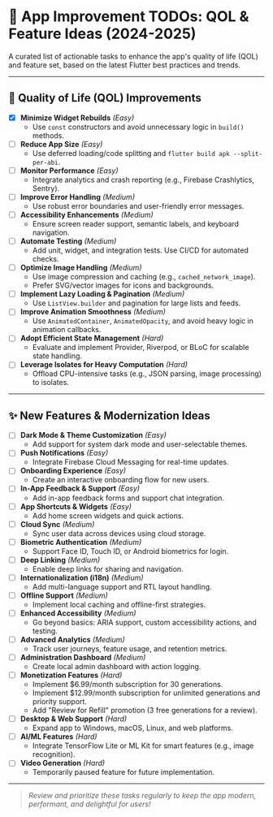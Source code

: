 # 📱 App Improvement TODOs: QOL & Feature Ideas (2024-2025)

A curated list of actionable tasks to enhance the app's quality of life (QOL) and feature set, based on the latest Flutter best practices and trends.

---

## 🚀 Quality of Life (QOL) Improvements

- [x] **Minimize Widget Rebuilds** _(Easy)_
  - Use `const` constructors and avoid unnecessary logic in `build()` methods.
- [ ] **Reduce App Size** _(Easy)_
  - Use deferred loading/code splitting and `flutter build apk --split-per-abi`.
- [ ] **Monitor Performance** _(Easy)_
  - Integrate analytics and crash reporting (e.g., Firebase Crashlytics, Sentry).
- [ ] **Improve Error Handling** _(Medium)_
  - Use robust error boundaries and user-friendly error messages.
- [ ] **Accessibility Enhancements** _(Medium)_
  - Ensure screen reader support, semantic labels, and keyboard navigation.
- [ ] **Automate Testing** _(Medium)_
  - Add unit, widget, and integration tests. Use CI/CD for automated checks.
- [ ] **Optimize Image Handling** _(Medium)_
  - Use image compression and caching (e.g., `cached_network_image`).
  - Prefer SVG/vector images for icons and backgrounds.
- [ ] **Implement Lazy Loading & Pagination** _(Medium)_
  - Use `ListView.builder` and pagination for large lists and feeds.
- [ ] **Improve Animation Smoothness** _(Medium)_
  - Use `AnimatedContainer`, `AnimatedOpacity`, and avoid heavy logic in animation callbacks.
- [ ] **Adopt Efficient State Management** _(Hard)_
  - Evaluate and implement Provider, Riverpod, or BLoC for scalable state handling.
- [ ] **Leverage Isolates for Heavy Computation** _(Hard)_
  - Offload CPU-intensive tasks (e.g., JSON parsing, image processing) to isolates.

---

## ✨ New Features & Modernization Ideas

- [ ] **Dark Mode & Theme Customization** _(Easy)_
  - Add support for system dark mode and user-selectable themes.
- [ ] **Push Notifications** _(Easy)_
  - Integrate Firebase Cloud Messaging for real-time updates.
- [ ] **Onboarding Experience** _(Easy)_
  - Create an interactive onboarding flow for new users.
- [ ] **In-App Feedback & Support** _(Easy)_
  - Add in-app feedback forms and support chat integration.
- [ ] **App Shortcuts & Widgets** _(Easy)_
  - Add home screen widgets and quick actions.
- [ ] **Cloud Sync** _(Medium)_
  - Sync user data across devices using cloud storage.
- [ ] **Biometric Authentication** _(Medium)_
  - Support Face ID, Touch ID, or Android biometrics for login.
- [ ] **Deep Linking** _(Medium)_
  - Enable deep links for sharing and navigation.
- [ ] **Internationalization (i18n)** _(Medium)_
  - Add multi-language support and RTL layout handling.
- [ ] **Offline Support** _(Medium)_
  - Implement local caching and offline-first strategies.
- [ ] **Enhanced Accessibility** _(Medium)_
  - Go beyond basics: ARIA support, custom accessibility actions, and testing.
- [ ] **Advanced Analytics** _(Medium)_
  - Track user journeys, feature usage, and retention metrics.
- [ ] **Administration Dashboard** _(Medium)_
  - Create local admin dashboard with action logging.
- [ ] **Monetization Features** _(Hard)_
  - Implement $6.99/month subscription for 30 generations.
  - Implement $12.99/month subscription for unlimited generations and priority support.
  - Add "Review for Refill" promotion (3 free generations for a review).
- [ ] **Desktop & Web Support** _(Hard)_
  - Expand app to Windows, macOS, Linux, and web platforms.
- [ ] **AI/ML Features** _(Hard)_
  - Integrate TensorFlow Lite or ML Kit for smart features (e.g., image recognition).
- [ ] **Video Generation** _(Hard)_
  - Temporarily paused feature for future implementation.

---

> _Review and prioritize these tasks regularly to keep the app modern, performant, and delightful for users!_ 